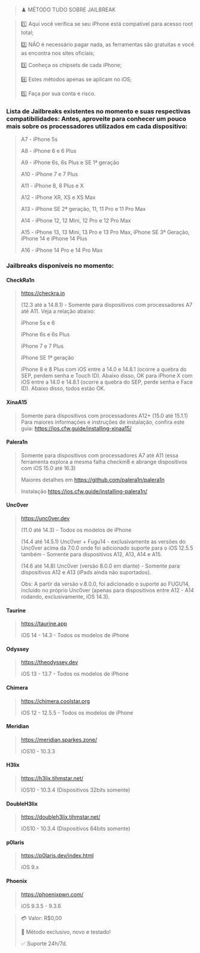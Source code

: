 > ♟️ MÉTODO TUDO SOBRE JAILBREAK

> 1️⃣ Aqui você verifica se seu iPhone está compatível para acesso root total;
>
> 2️⃣ NÃO é necessário pagar nada, as ferramentas são gratuitas e você as encontra nos sites oficiais;
>
> 3️⃣ Conheça os chipsets de cada iPhone;
>
> 4️⃣ Estes métodos apenas se aplicam no iOS;
>
> 5️⃣ Faça por sua conta e risco.

### Lista de Jailbreaks existentes no momento e suas respectivas compatibilidades: Antes, aproveite para conhecer um pouco mais sobre os processadores utilizados em cada dispositivo:

> A7 - iPhone 5s
> 
> A8 - iPhone 6 e 6 Plus
> 
> A9 - iPhone 6s, 6s Plus e SE 1ª geração
> 
> A10 - iPhone 7 e 7 Plus
> 
> A11 - iPhone 8, 8 Plus e X
> 
> A12 - iPhone XR, XS e XS Max
> 
> A13 - iPhone SE 2ª geração, 11, 11 Pro e 11 Pro Max
> 
> A14 - iPhone 12, 12 Mini, 12 Pro e 12 Pro Max
> 
> A15 - iPhone 13, 13 Mini, 13 Pro e 13 Pro Max, iPhone SE 3ª Geração, iPhone 14 e iPhone 14 Plus
> 
> A16 - iPhone 14 Pro e 14 Pro Max

### Jailbreaks disponíveis no momento:

#### CheckRa1n
>
> https://checkra.in
>
> (12.3 até a 14.8.1) - Somente para dispositivos com processadores A7 até A11. Veja a relação abaixo:
>
> iPhone 5s e 6
> 
> iPhone 6s e 6s Plus
> 
> iPhone 7 e 7 Plus
> 
> iPhone SE 1ª geração
> 
> iPhone 8 e 8 Plus com iOS entre a 14.0 e 14.8.1 (ocorre a quebra do SEP, perdem senha e Touch ID). Abaixo disso, OK para iPhone X com iOS entre a 14.0 e 14.8.1 (ocorre a quebra do SEP, perde senha e Face ID). Abaixo disso, todos estão OK.

#### XinaA15
>
> Somente para dispositivos com processadores A12+ (15.0 até 15.1.1)
Para maiores informações e instruções de instalação, confira este guia: https://ios.cfw.guide/installing-xinaa15/

#### Palera1n
>
> Somente para dispositivos com processadores A7 até A11 (essa ferramenta explora a mesma falha checkm8 e abrange dispositivos com iOS 15.0 até 16.3)
>
> Maiores detalhes em https://github.com/palera1n/palera1n
> 
> Instalação https://ios.cfw.guide/installing-palera1n/

#### Unc0ver
>
> https://unc0ver.dev
>
> (11.0 até 14.3) - Todos os modelos de iPhone
>
> (14.4 até 14.5.1) Unc0ver + Fugu14 - exclusivamente as versões do Unc0ver acima da 7.0.0 onde foi adicionado suporte para o iOS 12.5.5 também - Somente para dispositivos A12, A13, A14 e A15.
>
> (14.6 até 14.8) Unc0ver (versão 8.0.0 em diante) - Somente para dispositivos A12 e A13 (iPads ainda não suportados).
>
> Obs: A partir da versão v.8.0.0, foi adicionado o suporte ao FUGU14, incluido no próprio Unc0ver (apenas para dispositivos entre A12 - A14 rodando, exclusivamente, iOS 14.3).

#### Taurine
> 
> https://taurine.app
> 
> iOS 14 - 14.3 - Todos os modelos de iPhone

#### Odyssey
>
> https://theodyssey.dev
>
> iOS 13 - 13.7 - Todos os modelos de iPhone

#### Chimera
>
> https://chimera.coolstar.org
>
> iOS 12 - 12.5.5 - Todos os modelos de iPhone

#### Meridian
>
> https://meridian.sparkes.zone/
>
> iOS10 - 10.3.3

#### H3lix
>
> https://h3lix.tihmstar.net/
>
> iOS10 - 10.3.4 (Dispositivos 32bits somente)

#### DoubleH3lix
>
> https://doubleh3lix.tihmstar.net/
>
> iOS10 - 10.3.4 (Dispositivos 64bits somente)

#### p0laris
>
> https://p0laris.dev/index.html
>
> iOS 9.x

#### Phoenix
> 
> https://phoenixpwn.com/
> 
> iOS 9.3.5 - 9.3.6

> 💳 Valor: R$0,00
>
> 🌟 Método exclusivo, novo e testado!
>
> ✅ Suporte 24h/7d.
